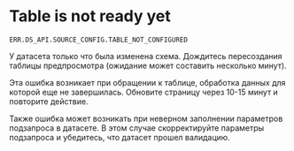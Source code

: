 # Table is not ready yet

`ERR.DS_API.SOURCE_CONFIG.TABLE_NOT_CONFIGURED`

У датасета только что была изменена схема. Дождитесь пересоздания таблицы предпросмотра (ожидание может составить несколько минут).

Эта ошибка возникает при обращении к таблице, обработка данных для которой еще не завершилась. Обновите страницу через 10-15 минут и повторите действие.

Также ошибка может возникать при неверном заполнении параметров подзапроса в датасете. В этом случае скорректируйте параметры подзапроса и убедитесь, что датасет прошел валидацию.